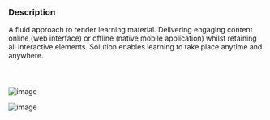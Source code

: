 
### Description
A fluid approach to render learning material. Delivering engaging content online (web interface) or offline (native mobile application) whilst retaining all interactive elements. Solution enables learning to take place anytime and anywhere.

</br>

### 

![image](https://user-images.githubusercontent.com/26520289/90838563-743b7380-e355-11ea-910e-fc365a7d18f8.png)

![image](https://user-images.githubusercontent.com/26520289/90839117-f7a99480-e356-11ea-9ce3-4aa85b26ceea.png)

